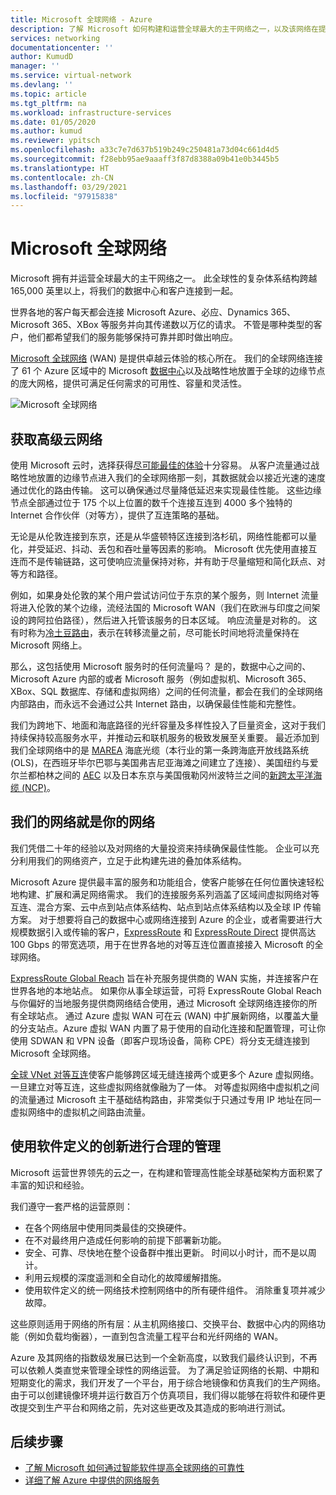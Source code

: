 ```yaml
---
title: Microsoft 全球网络 - Azure
description: 了解 Microsoft 如何构建和运营全球最大的主干网络之一，以及该网络在提供卓越的云体验方面为何能够起到核心作用。
services: networking
documentationcenter: ''
author: KumudD
manager: ''
ms.service: virtual-network
ms.devlang: ''
ms.topic: article
ms.tgt_pltfrm: na
ms.workload: infrastructure-services
ms.date: 01/05/2020
ms.author: kumud
ms.reviewer: ypitsch
ms.openlocfilehash: a33c7e7d637b519b249c250481a73d04c661d4d5
ms.sourcegitcommit: f28ebb95ae9aaaff3f87d8388a09b41e0b3445b5
ms.translationtype: HT
ms.contentlocale: zh-CN
ms.lasthandoff: 03/29/2021
ms.locfileid: "97915838"
---
```

# <a name="microsoft-global-network"></a>Microsoft 全球网络

Microsoft 拥有并运营全球最大的主干网络之一。 此全球性的复杂体系结构跨越 165,000 英里以上，将我们的数据中心和客户连接到一起。 
 
世界各地的客户每天都会连接 Microsoft Azure、必应、Dynamics 365、Microsoft 365、XBox 等服务并向其传递数以万亿的请求。 不管是哪种类型的客户，他们都希望我们的服务能够保持可靠并即时做出响应。 
 
[Microsoft 全球网络](https://azure.microsoft.com/global-infrastructure/global-network/) (WAN) 是提供卓越云体验的核心所在。 我们的全球网络连接了 61 个 Azure 区域中的 Microsoft [数据中心](https://azure.microsoft.com/global-infrastructure/)以及战略性地放置于全球的边缘节点的庞大网格，提供可满足任何需求的可用性、容量和灵活性。

![Microsoft 全球网络](./media/microsoft-global-network/microsoft-global-wan.png)
 
## <a name="get-the-premium-cloud-network"></a>获取高级云网络
 
使用 Microsoft 云时，选择获得[尽可能最佳的体验](https://www.sdxcentral.com/articles/news/azure-tops-aws-gcp-in-cloud-performance-says-thousandeyes/2018/11/)十分容易。 从客户流量通过战略性地放置的边缘节点进入我们的全球网络那一刻，其数据就会以接近光速的速度通过优化的路由传输。 这可以确保通过尽量降低延迟来实现最佳性能。 这些边缘节点全部通过位于 175 个以上位置的数千个连接互连到 4000 多个独特的 Internet 合作伙伴（对等方），提供了互连策略的基础。 
 
无论是从伦敦连接到东京，还是从华盛顿特区连接到洛杉矶，网络性能都可以量化，并受延迟、抖动、丢包和吞吐量等因素的影响。  Microsoft 优先使用直接互连而不是传输链路，这可使响应流量保持对称，并有助于尽量缩短和简化跃点、对等方和路径。 

例如，如果身处伦敦的某个用户尝试访问位于东京的某个服务，则 Internet 流量将进入伦敦的某个边缘，流经法国的 Microsoft WAN（我们在欧洲与印度之间架设的跨阿拉伯路径），然后进入托管该服务的日本区域。 响应流量是对称的。 这有时称为[冷土豆路由](https://en.wikipedia.org/wiki/Hot-potato_and_cold-potato_routing)，表示在转移流量之前，尽可能长时间地将流量保持在 Microsoft 网络上。  
  
那么，这包括使用 Microsoft 服务时的任何流量吗？ 是的，数据中心之间的、Microsoft Azure 内部的或者 Microsoft 服务（例如虚拟机、Microsoft 365、XBox、SQL 数据库、存储和虚拟网络）之间的任何流量，都会在我们的全球网络内部路由，而永远不会通过公共 Internet 路由，以确保最佳性能和完整性。  
 
我们为跨地下、地面和海底路径的光纤容量及多样性投入了巨量资金，这对于我们持续保持较高服务水平，并推动云和联机服务的极致发展至关重要。 最近添加到我们全球网络中的是 [MAREA](https://www.submarinecablemap.com/#/submarine-cable/marea) 海底光缆（本行业的第一条跨海底开放线路系统 (OLS)，在西班牙毕尔巴鄂与美国弗吉尼亚海滩之间建立了连接）、美国纽约与爱尔兰都柏林之间的 [AEC](https://www.submarinecablemap.com/#/submarine-cable/aeconnect-1) 以及日本东京与美国俄勒冈州波特兰之间的[新跨太平洋海缆 (NCP)](https://www.submarinecablemap.com/#/submarine-cable/new-cross-pacific-ncp-cable-system)。 
 

## <a name="our-network-is-your-network"></a>我们的网络就是你的网络

我们凭借二十年的经验以及对网络的大量投资来持续确保最佳性能。 企业可以充分利用我们的网络资产，立足于此构建先进的叠加体系结构。 
 
Microsoft Azure 提供最丰富的服务和功能组合，使客户能够在任何位置快速轻松地构建、扩展和满足网络需求。 我们的连接服务系列涵盖了区域间虚拟网络对等互连、混合方案、云中点到站点体系结构、站点到站点体系结构以及全球 IP 传输方案。  对于想要将自己的数据中心或网络连接到 Azure 的企业，或者需要进行大规模数据引入或传输的客户，[ExpressRoute](../expressroute/expressroute-introduction.md) 和 [ExpressRoute Direct](../expressroute/expressroute-erdirect-about.md) 提供高达 100 Gbps 的带宽选项，用于在世界各地的对等互连位置直接接入 Microsoft 的全球网络。  
 
[ExpressRoute Global Reach](../expressroute/expressroute-global-reach.md) 旨在补充服务提供商的 WAN 实施，并连接客户在世界各地的本地站点。 如果你从事全球运营，可将 ExpressRoute Global Reach 与你偏好的当地服务提供商网络结合使用，通过 Microsoft 全球网络连接你的所有全球站点。 通过 Azure 虚拟 WAN 可在云 (WAN) 中扩展新网络，以覆盖大量的分支站点。Azure 虚拟 WAN 内置了易于使用的自动化连接和配置管理，可让你使用 SDWAN 和 VPN 设备（即客户现场设备，简称 CPE）将分支无缝连接到 Microsoft 全球网络。 
 
[全球 VNet 对等互连](../virtual-network/virtual-network-peering-overview.md)使客户能够跨区域无缝连接两个或更多个 Azure 虚拟网络。 一旦建立对等互连，这些虚拟网络就像融为了一体。 对等虚拟网络中虚拟机之间的流量通过 Microsoft 主干基础结构路由，非常类似于只通过专用 IP 地址在同一虚拟网络中的虚拟机之间路由流量。 
 

## <a name="well-managed-using-software-defined-innovation"></a>使用软件定义的创新进行合理的管理

Microsoft 运营世界领先的云之一，在构建和管理高性能全球基础架构方面积累了丰富的知识和经验。  
 
我们遵守一套严格的运营原则： 
 
- 在各个网络层中使用同类最佳的交换硬件。  
- 在不对最终用户造成任何影响的前提下部署新功能。  
- 安全、可靠、尽快地在整个设备群中推出更新。 时间以小时计，而不是以周计。  
- 利用云规模的深度遥测和全自动化的故障缓解措施。  
- 使用软件定义的统一网络技术控制网络中的所有硬件组件。  消除重复项并减少故障。 
 
这些原则适用于网络的所有层：从主机网络接口、交换平台、数据中心内的网络功能（例如负载均衡器），一直到包含流量工程平台和光纤网络的 WAN。  
 
Azure 及其网络的指数级发展已达到一个全新高度，以致我们最终认识到，不再可以依赖人类直觉来管理全球性的网络运营。 为了满足验证网络的长期、中期和短期变化的需求，我们开发了一个平台，用于综合地镜像和仿真我们的生产网络。 由于可以创建镜像环境并运行数百万个仿真项目，我们得以能够在将软件和硬件更改提交到生产平台和网络之前，先对这些更改及其造成的影响进行测试。 

## <a name="next-steps"></a>后续步骤
- [了解 Microsoft 如何通过智能软件提高全球网络的可靠性](https://azure.microsoft.com/blog/advancing-global-network-reliability-through-intelligent-software-part-1-of-2/)
- [详细了解 Azure 中提供的网络服务](https://azure.microsoft.com/product-categories/networking/)